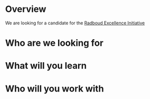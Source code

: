 # Overview

We are looking for a candidate for the [Radboud Excellence Initiative](https://www.ru.nl/en/staff/researchers/radboud-excellence-initiative)


# Who are we looking for

# What will you learn

# Who will you work with
